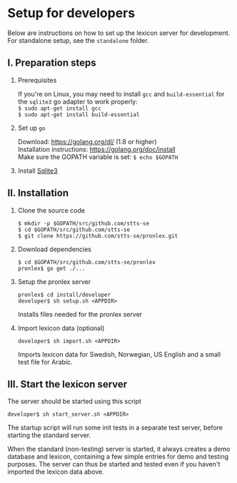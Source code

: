 # Setup for developers

Below are instructions on how to set up the lexicon server for development. For standalone setup, see the `standalone` folder.

## I. Preparation steps

1. Prerequisites

     If you're on Linux, you may need to install `gcc` and `build-essential` for the `sqlite3` go adapter to work properly:   
     `$ sudo apt-get install gcc`   
     `$ sudo apt-get install build-essential`

2. Set up `go`

     Download: https://golang.org/dl/ (1.8 or higher)   
     Installation instructions: https://golang.org/doc/install        
     Make sure the GOPATH variable is set: `$ echo $GOPATH` 

3. Install [Sqlite3](https://www.sqlite.org/)



## II. Installation

1. Clone the source code

   `$ mkdir -p $GOPATH/src/github.com/stts-se`   
   `$ cd $GOPATH/src/github.com/stts-se`   
   `$ git clone https://github.com/stts-se/pronlex.git`


2. Download dependencies
   
   `$ cd $GOPATH/src/github.com/stts-se/pronlex`   
   `pronlex$ go get ./...`


3. Setup the pronlex server

   `pronlex$ cd install/developer`   
   `developer$ sh setup.sh <APPDIR>`

   Installs files needed for the pronlex server


4. Import lexicon data (optional)

   `developer$ sh import.sh <APPDIR>`   

   Imports lexicon data for Swedish, Norwegian, US English and a small test file for Arabic.


## III. Start the lexicon server

The server should be started using this script

`developer$ sh start_server.sh <APPDIR>`

The startup script will run some init tests in a separate test server, before starting the standard server.

When the standard (non-testing) server is started, it always creates a demo database and lexicon, containing a few simple entries for demo and testing purposes. The server can thus be started and tested even if you haven't imported the lexicon data above.


